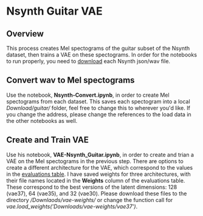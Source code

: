# Nsynth Guitar VAE

## Overview
This process creates Mel spectograms of the guitar subset of the Nsynth dataset, then trains a VAE on these spectograms.
In order for the notebooks to run properly, you need to [download](https://magenta.tensorflow.org/datasets/nsynth#files) each Nsynth json/wav file.

## Convert wav to Mel spectograms
Use the notebook, **Nsynth-Convert.ipynb**, in order to create Mel spectograms from each dataset. 
This saves each spectogram into a local *Download/guitar/* folder, feel free to change this to wherever you'd like. 
If you change the address, please change the references to the load data in the other notebooks as well. 

## Create and Train VAE
Use his notebook, **VAE-Nsynth_Guitar.ipynb**, in order to create and trian a VAE on the Mel spectograms in the previous step. 
There are options to create a different architecture for the VAE, which correspond to the values in the [evaluations table](https://docs.google.com/spreadsheets/d/1qqgb4VIOz0YEg8GVdhi7kCllb62gEviTza2AdfUPOEA/edit?usp=sharing).
I have saved weights for three architectures, with their file names located in the **Weights** column of the evaluations table. 
These correspond to the best versions of the latent dimensions: 128 (vae37), 64 (vae35), and 32 (vae30). 
Please download these files to the directory */Downlaods/vae-weights/* or change the function call for *vae.load_weights('Downloads/vae-weights/vae37')*.
